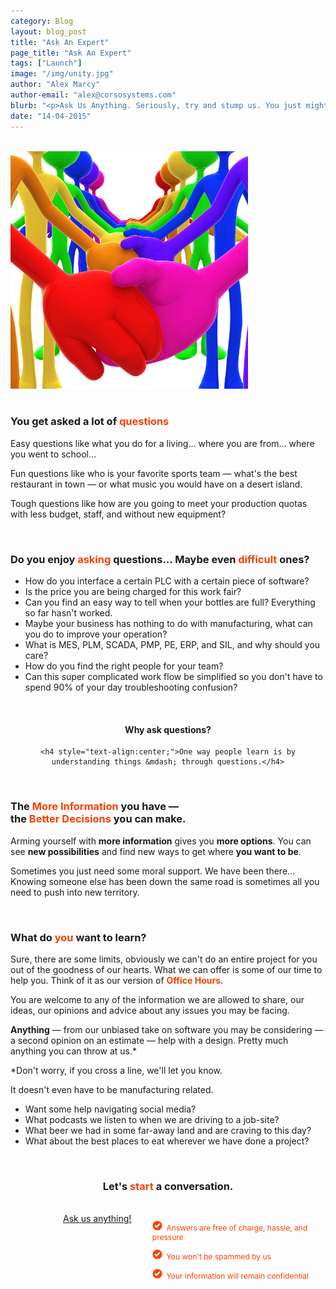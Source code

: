 ```yaml
---
category: Blog
layout: blog_post
title: "Ask An Expert"
page_title: "Ask An Expert"
tags: ["Launch"]
image: "/img/unity.jpg"
author: "Alex Marcy"
author-email: "alex@corsosystems.com"
blurb: "<p>Ask Us Anything. Seriously, try and stump us. You just might, or you just might be surprised at what we can come up with.</p>"
date: "14-04-2015"
---
```


<br/>
<a href="http://www.lumaxart.com/"><img src="/img/unity.jpg" width="380px"/></a>
<br/><br/>

<h3>You get asked a lot of <b style="color:#f64100;">questions</b></h3>

<p>Easy questions like what you do for a living... where you are from... where you went to school...</p>

<p>Fun questions like who is your favorite sports team &mdash; what's the best restaurant in town &mdash; or what music you would have on a desert island.</p>

<p>Tough questions like how are you going to meet your production quotas with less budget, staff, and without new equipment?</p>

<br/>
<h3>Do you enjoy <b style="color:#f64100;">asking</b> questions... Maybe even <b style="color:#f64100;">difficult</b> ones?</h3>

<ul>
	<li>How do you interface a certain PLC with a certain piece of software?</li>
	<li>Is the price you are being charged for this work fair?</li>
	<li>Can you find an easy way to tell when your bottles are full? Everything so far hasn't worked.</li>
	<li>Maybe your business has nothing to do with manufacturing, what can you do to improve your operation?</li>
	<li>What is MES, PLM, SCADA, PMP, PE, ERP, and SIL, and why should you care?</li>
	<li>How do you find the right people for your team?</li>
	<li>Can this super complicated work flow be simplified so you don't have to spend 90% of your day troubleshooting confusion?</li>
</ul>
<br/>

<div style="text-align:center;width:100%;">
	<h4>Why ask questions?</h4>
	

	<h4 style="text-align:center;">One way people learn is by understanding things &mdash; through questions.</h4>
</div>

<br/>

<h3></b>The <b style="color:#f64100;">More Information</b> you have &mdash; <br/>the <b style="color:#f64100;">Better Decisions</b> you can make.</b></h3>


<p>Arming yourself with <b>more information</b> gives you <b>more options</b>. You can see <b>new possibilities</b> and find new ways to get where <b>you want to be</b>.</p>
<p>Sometimes you just need some moral support. We have been there... Knowing someone else has been down the same road is sometimes all you need to push into new territory.</p>




<br/>
<h3>What do <b style="color:#f64100;">you</b> want to learn?</h3>


<p>Sure, there are some limits, obviously we can't do an entire project for you out of the goodness of our hearts. What we can offer is some of our time to help you. Think of it as our version of <b style="color:#f64100;">Office Hours</b>.</p>

<p>You are welcome to any of the information we are allowed to share, our ideas, our opinions and advice about any issues you may be facing.</p>

<p><b>Anything</b> &mdash; from our unbiased take on software you may be considering &mdash; a second opinion on an estimate &mdash; help with a design. Pretty much anything you can throw at us.*</p>

<p>*Don't worry, if you cross a line, we'll let you know.</p>
<p>It doesn't even have to be manufacturing related.</p>
<ul>
<li>Want some help navigating social media?</li>
<li>What podcasts we listen to when we are driving to a job-site?</li>
<li>What beer we had in some far-away land and are craving to this day?</li> 
<li>What about the best places to eat wherever we have done a project?</li>
</ul>
<br/>

<h3 style="text-align:center;">Let's <b style="color:#f64100">start</b> a conversation.</h3>
<br/>


<div class="row" style="text-align:center;">
	<span style="width:25%;margin-left:15%;padding-right:25px;"><a href="mailto:info@corsosystems.com?Subject=Ask%20Us%20Anything" style="margin-top:20px;" class="btn btn-cta">Ask us anything!</a></span>
	<span style="color:#f64100;font-size:12px;float:right;width:55%;text-align:left;"><p><img src="/img/approved.svg" width="16"/>&nbsp;&nbsp;Answers are free of charge, hassle, and pressure</p>
		<p><img src="/img/approved.svg" width="16"/>&nbsp;&nbsp;You won't be spammed by us</p>
		<p><img src="/img/approved.svg" width="16"/>&nbsp;&nbsp;Your information will remain confidential</p></span>
</div>




